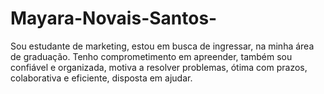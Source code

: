 # Mayara-Novais-Santos-
Sou estudante de marketing, estou em busca de ingressar, na minha área de graduação. Tenho comprometimento em apreender, também sou confiável e organizada, motiva a resolver problemas, ótima com prazos, colaborativa e eficiente, disposta em ajudar.

